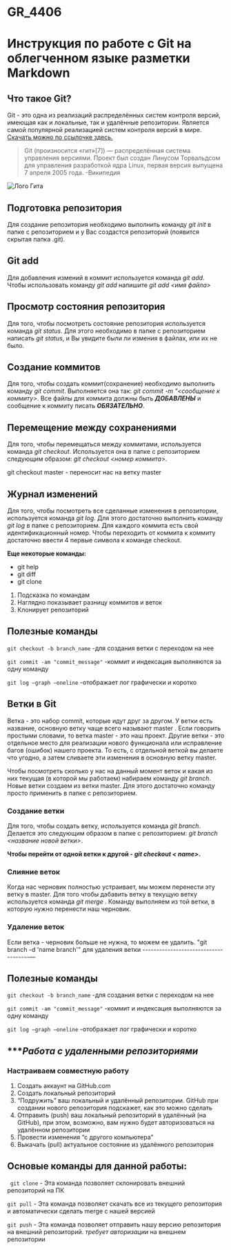 # GR_4406


# Инструкция по работе с Git на облегченном языке разметки Markdown

## Что такое Git?
Git - это одна из реализаций распределённых систем контроля версий, имеющая как и локальные, так и удалённые репозитории. Является самой популярной реализацией систем контроля версий в мире. [Скачать можно по ссылочке здесь.](https://git-scm.com/)

>Git (произносится «гит»[7]) — распределённая система управления версиями. Проект был создан Линусом Торвальдсом для управления разработкой ядра Linux, первая версия выпущена 7 апреля 2005 года. -Википедия

![Лого Гита](https://git-scm.com/images/logo@2x.png)

## Подготовка репозитория
Для создание репозитория необходимо выполнить команду *git init* в папке с репозиторием и у Вас создаcтся репозиторий (появится скрытая папка .git).

## Git add
Для добавления измений в коммит используется команда *git add*. Чтобы использовать команду *git add* напишите *git add <имя файла>*

## Просмотр состояния репозитория
Для того, чтобы посмотреть состояние репозитория используется команда *git status*. Для этого необходимо в папке с репозиторием написать *git status*, и Вы увидите были ли измения в файлах, или их не было.

## Создание коммитов
Для того, чтобы создать коммит(сохранение) необходимо выполнить команду *git commit*. Выполняется она так: *git commit -m "<сообщение к коммиту>*. Все файлы для коммита должны быть ***ДОБАВЛЕНЫ*** и сообщение к коммиту писать ***ОБЯЗАТЕЛЬНО***.

## Перемещение между сохранениями
Для того, чтобы перемещаться между коммитами, используется команда *git checkout*. Используется она в папке с репозиторием следующим образом: *git checkout <номер коммита>*.

git checkout master - переносит нас на ветку master

## Журнал изменений
Для того, чтобы посмотреть все сделанные изменения в репозитории, используется команда *git log*. Для этого достаточно выполнить команду *git log* в папке с репозиторием. Для каждого коммита есть свой идентификационный номер. Чтобы переходить от коммита к коммиту достаточно ввести 4 первые символа к команде checkout.

**Еще некоторые команды:**

* git help
* git diff
* git clone

1. Подсказка по командам
2. Наглядно показывает разницу коммитов и веток
3. Клонирует репозиторий


## Полезные команды
`git checkout -b branch_name` -для создания ветки с переходом на нее

`git commit -am "commit_message"` -коммит и индексация выполняются за одну команду

`git log —graph —oneline` -отображает лог графически и коротко




## Ветки в Git
Ветка - это набор commit, которые идут друг за другом. У ветки есть название, основную ветку чаще всего называют master . Если говорить простыми словами, то ветка master - это наш проект.
Другие ветки - это отдельное место для реализации нового функционала или исправление багов (ошибок) нашего проекта. То есть, с отдельной веткой вы делаете что угодно, а затем сливаете эти изменения в основную ветку master.

Чтобы посмотреть сколько у нас на данный момент веток и какая из них текущая (в которой мы работаем) набираем команду *git branch*. Новые ветки создаем из ветки master. Для этого достаточно команду просто применить в папке с репозиторием.

### Создание ветки
Для того, чтобы создать ветку, используется команда *git branch*. Делается это следующим образом в папке с репозиторием: *git branch <название новой ветки>*.

**Чтобы перейти от одной ветки к другой - *git checkout < name>*.**

### Слияние веток
Когда нас черновик полностью устраивает, мы можем перенести эту ветку в master. Для того чтобы дабавить ветку в текущую ветку используется команда *git merge <name branch>*. Команду выполняем из той ветки, в которую нужно перенести наш черновик.

### Удаление веток
Если ветка - черновик больше не нужна, то можем ее удалить.
"git branch -d 'name branch'" для удаления ветки
-------------------------------------—

## Полезные команды
`git checkout -b branch_name` -для создания ветки с переходом на нее

`git commit -am "commit_message"` -коммит и индексация выполняются за одну команду

`git log —graph —oneline` -отображает лог графически и коротко


## ****Работа с удаленными репозиториями*

### Настраиваем совместную работу

1. Создать аккаунт на GitHub.com
2. Создать локальный репозиторий
3. “Подружить” ваш локальный и удалённый репозитории. GitHub при создании нового репозитория подскажет, как это можно сделать
4. Отправить (push) ваш локальный репозиторий в удалённый (на GitHub), при этом, возможно,
вам нужно будет авторизоваться на удалённом репозитории
5. Провести изменения “с другого компьютера”
6. Выкачать (pull) актуальное состояние из удалённого репозитория


## Основые команды для данной работы:

`` git clone`` - Эта команда позволяет склонировать внешний репозиторий на ПК

``git pull`` - Эта команда позволяет скачать все из текущего репозитория и автоматически сделать merge с нашей версией

``git push`` - Эта команда позволяет отправить нашу версию репозитория на внешний репозиторий. *требует авторизации* на внешнем репозитории

